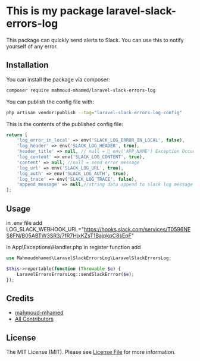 # This is my package laravel-slack-errors-log


This package can quickly send alerts to Slack. You can use this to notify yourself of any error.

## Installation

You can install the package via composer:

```bash
composer require mahmoud-mhamed/laravel-slack-errors-log
```

You can publish the config file with:

```bash
php artisan vendor:publish --tag="laravel-slack-errors-log-config"
```

This is the contents of the published config file:

```php
return [
    'log_error_in_local' => env('SLACK_LOG_ERROR_IN_LOCAL', false),
    'log_header' => env('SLACK_LOG_HEADER', true),
    'header_title' => null, // null = 🚨 env('APP_NAME') Exception Occurred!
    'log_content' => env('SLACK_LOG_CONTENT', true),
    'content' => null, //null = send error message
    'log_url' => env('SLACK_LOG_URL', true),
    'log_auth' => env('SLACK_LOG_AUTH', true),
    'log_trace' => env('SLACK_LOG_TRACE', false),
    'append_message' => null,//string data append to slack log message
];
```


## Usage
in .env file add
LOG_SLACK_WEBHOOK_URL="https://hooks.slack.com/services/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"

in App\Exceptions\Handler.php in register function add
```php
use Mahmoudmhamed\LaravelSlackErrorsLog\LaravelSlackErrorsLog;

$this->reportable(function (Throwable $e) {
    LaravelErrorsErrorsLog::sendSlackErrror($e);
});
```

## Credits

- [mahmoud-mhamed](https://github.com/mahmoud-mhamed)
- [All Contributors](../../contributors)

## License

The MIT License (MIT). Please see [License File](LICENSE.md) for more information.

